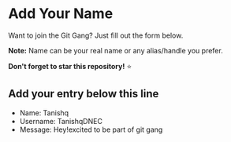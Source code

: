 # Add Your Name

Want to join the Git Gang? Just fill out the form below.

**Note:** Name can be your real name or any alias/handle you prefer.

**Don't forget to star this repository!** ⭐

## Add your entry below this line

- Name: Tanishq
- Username: TanishqDNEC
- Message: Hey!excited to be part of git gang
